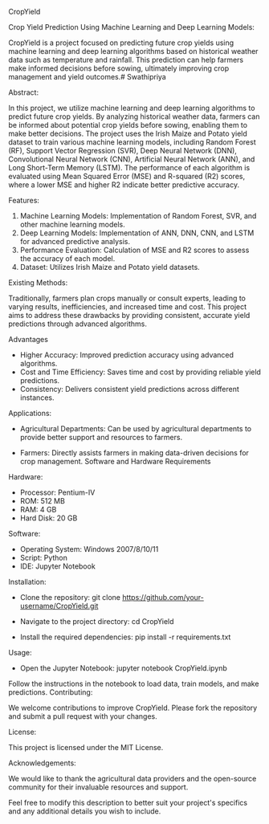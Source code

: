 CropYield

Crop Yield Prediction Using Machine Learning and Deep Learning Models:

CropYield is a project focused on predicting future crop yields using machine learning and deep learning algorithms based on historical weather data such as temperature and rainfall. This prediction can help farmers make informed decisions before sowing, ultimately improving crop management and yield outcomes.# Swathipriya

Abstract: 

In this project, we utilize machine learning and deep learning algorithms to predict future crop yields. By analyzing historical weather data, farmers can be informed about potential crop yields before sowing, enabling them to make better decisions. The project uses the Irish Maize and Potato yield dataset to train various machine learning models, including Random Forest (RF), Support Vector Regression (SVR), Deep Neural Network (DNN), Convolutional Neural Network (CNN), Artificial Neural Network (ANN), and Long Short-Term Memory (LSTM). The performance of each algorithm is evaluated using Mean Squared Error (MSE) and R-squared (R2) scores, where a lower MSE and higher R2 indicate better predictive accuracy.

Features:
1. Machine Learning Models: Implementation of Random Forest, SVR, and other machine learning models.
2. Deep Learning Models: Implementation of ANN, DNN, CNN, and LSTM for advanced predictive analysis.
3. Performance Evaluation: Calculation of MSE and R2 scores to assess the accuracy of each model.
4. Dataset: Utilizes Irish Maize and Potato yield datasets.

Existing Methods:

Traditionally, farmers plan crops manually or consult experts, leading to varying results, inefficiencies, and increased time and cost. This project aims to address these drawbacks by providing consistent, accurate yield predictions through advanced algorithms.

Advantages
* Higher Accuracy: Improved prediction accuracy using advanced algorithms.
* Cost and Time Efficiency: Saves time and cost by providing reliable yield predictions.
* Consistency: Delivers consistent yield predictions across different instances.
  
Applications:

* Agricultural Departments:
Can be used by agricultural departments to provide better support and resources to farmers.

* Farmers: 
Directly assists farmers in making data-driven decisions for crop management.
Software and Hardware Requirements

Hardware:
* Processor: Pentium-IV
* ROM: 512 MB
* RAM: 4 GB
* Hard Disk: 20 GB

Software:

* Operating System: Windows 2007/8/10/11
* Script: Python
* IDE: Jupyter Notebook

Installation:
* Clone the repository:
  git clone https://github.com/your-username/CropYield.git
* Navigate to the project directory:
  cd CropYield

* Install the required dependencies:
 pip install -r requirements.txt

Usage:
* Open the Jupyter Notebook:
 jupyter notebook CropYield.ipynb

 Follow the instructions in the notebook to load data, train models, and make predictions.
Contributing: 

 We welcome contributions to improve CropYield. Please fork the repository and submit a pull request with your changes.

License:

 This project is licensed under the MIT License.

Acknowledgements:

 We would like to thank the agricultural data providers and the open-source community for their invaluable resources and support.

 Feel free to modify this description to better suit your project's specifics and any additional details you wish to include.

